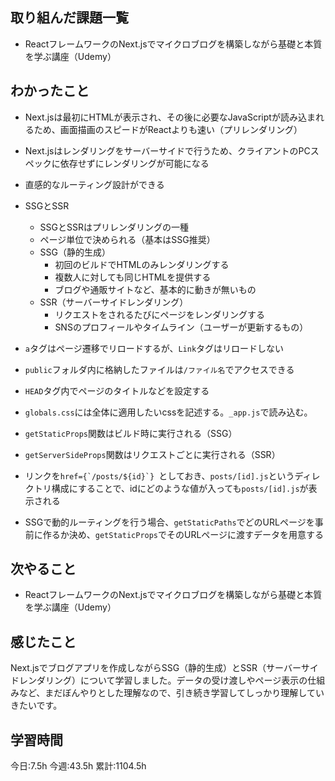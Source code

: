 ## 取り組んだ課題一覧
- ReactフレームワークのNext.jsでマイクロブログを構築しながら基礎と本質を学ぶ講座（Udemy）

	
## わかったこと

- Next.jsは最初にHTMLが表示され、その後に必要なJavaScriptが読み込まれるため、画面描画のスピードがReactよりも速い（プリレンダリング）
- Next.jsはレンダリングをサーバーサイドで行うため、クライアントのPCスペックに依存せずにレンダリングが可能になる
- 直感的なルーティング設計ができる

- SSGとSSR
	- SSGとSSRはプリレンダリングの一種
	- ページ単位で決められる（基本はSSG推奨）
	- SSG（静的生成）
		- 初回のビルドでHTMLのみレンダリングする
		- 複数人に対しても同じHTMLを提供する
		- ブログや通販サイトなど、基本的に動きが無いもの
	- SSR（サーバーサイドレンダリング）
		- リクエストをされるたびにページをレンダリングする
		- SNSのプロフィールやタイムライン（ユーザーが更新するもの）

- `a`タグはページ遷移でリロードするが、`Link`タグはリロードしない
- `public`フォルダ内に格納したファイルは`/ファイル名`でアクセスできる
- `HEAD`タグ内でページのタイトルなどを設定する
- `globals.css`には全体に適用したいcssを記述する。`_app.js`で読み込む。

- `getStaticProps`関数はビルド時に実行される（SSG）
- `getServerSideProps`関数はリクエストごとに実行される（SSR）
- リンクを```href={`/posts/${id}`} ```としておき、`posts/[id].js`というディレクトリ構成にすることで、idにどのような値が入っても`posts/[id].js`が表示される
- SSGで動的ルーティングを行う場合、`getStaticPaths`でどのURLページを事前に作るか決め、`getStaticProps`でそのURLページに渡すデータを用意する


## 次やること
- ReactフレームワークのNext.jsでマイクロブログを構築しながら基礎と本質を学ぶ講座（Udemy）


## 感じたこと
Next.jsでブログアプリを作成しながらSSG（静的生成）とSSR（サーバーサイドレンダリング）について学習しました。データの受け渡しやページ表示の仕組みなど、まだぼんやりとした理解なので、引き続き学習してしっかり理解していきたいです。


## 学習時間
今日:7.5h
今週:43.5h 
累計:1104.5h